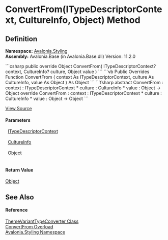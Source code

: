 # ConvertFrom(ITypeDescriptorContext, CultureInfo, Object) Method




## Definition
**Namespace:** <a href="N_Avalonia_Styling">Avalonia.Styling</a>  
**Assembly:** Avalonia.Base (in Avalonia.Base.dll) Version: 11.2.0

<Tabs groupId="api-code-preview">
<TabItem value="csharp" label="C#">
```csharp
public override Object ConvertFrom(
	ITypeDescriptorContext? context,
	CultureInfo? culture,
	Object value
)
```
</TabItem>
<TabItem value="vb" label="VB">
```vb
Public Overrides Function ConvertFrom ( 
	context As ITypeDescriptorContext,
	culture As CultureInfo,
	value As Object
) As Object
```
</TabItem>
<TabItem value="fsharp" label="F#">
```fsharp
abstract ConvertFrom : 
        context : ITypeDescriptorContext * 
        culture : CultureInfo * 
        value : Object -> Object 
override ConvertFrom : 
        context : ITypeDescriptorContext * 
        culture : CultureInfo * 
        value : Object -> Object 
```
</TabItem>
</Tabs>



<a href="https://github.com/AvaloniaUI/Avalonia/tree/master/src/Avalonia.Base/Styling/ThemeVariantTypeConverter.cs#L16" title="View the source code">View Source</a>



#### Parameters
<dl><dt>  <a href="https://learn.microsoft.com/dotnet/api/system.componentmodel.itypedescriptorcontext" target="_blank" rel="noopener noreferrer">ITypeDescriptorContext</a></dt><dd> </dd><dt>  <a href="https://learn.microsoft.com/dotnet/api/system.globalization.cultureinfo" target="_blank" rel="noopener noreferrer">CultureInfo</a></dt><dd> </dd><dt>  <a href="https://learn.microsoft.com/dotnet/api/system.object" target="_blank" rel="noopener noreferrer">Object</a></dt><dd> </dd></dl>

#### Return Value
<a href="https://learn.microsoft.com/dotnet/api/system.object" target="_blank" rel="noopener noreferrer">Object</a>

## See Also


#### Reference
<a href="T_Avalonia_Styling_ThemeVariantTypeConverter">ThemeVariantTypeConverter Class</a>  
<a href="Overload_Avalonia_Styling_ThemeVariantTypeConverter_ConvertFrom">ConvertFrom Overload</a>  
<a href="N_Avalonia_Styling">Avalonia.Styling Namespace</a>  

